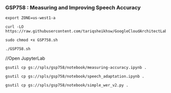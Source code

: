 ### GSP758 :  Measuring and Improving Speech Accuracy 

```
export ZONE=us-west1-a
```

```
curl -LO https://raw.githubusercontent.com/tariqsheikhsw/GoogleCloudArchitectLabs/main/Solutions/GSP758.sh

sudo chmod +x GSP758.sh

./GSP758.sh
```


//Open JupyterLab 

```
gsutil cp gs://spls/gsp758/notebook/measuring-accuracy.ipynb .

gsutil cp gs://spls/gsp758/notebook/speech_adaptation.ipynb .

gsutil cp gs://spls/gsp758/notebook/simple_wer_v2.py .
```

